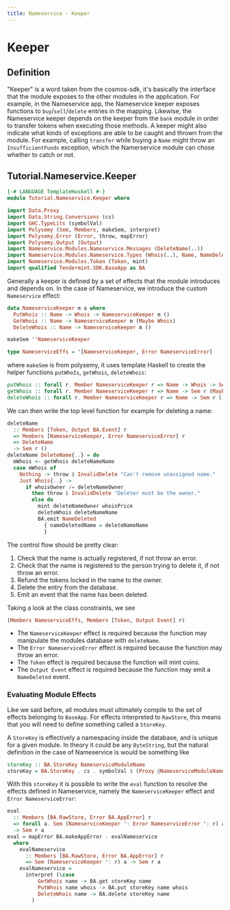 ```yaml
---
title: Nameservice - Keeper
---
```


# Keeper

## Definition

"Keeper" is a word taken from the cosmos-sdk, it's basically the interface that the module exposes to the other modules in the application. For example, in the Nameservice app, the Nameservice keeper exposes functions to `buy`/`sell`/`delete` entries in the mapping. Likewise, the Nameservice keeper depends on the keeper from the `bank` module in order to transfer tokens when executing those methods. A keeper might also indicate what kinds of exceptions are able to be caught and thrown from the module. For example, calling `transfer` while buying a `Name` might throw an `InsufficientFunds` exception, which the Namerservice module can chose whether to catch or not.

## Tutorial.Nameservice.Keeper

~~~ haskell
{-# LANGUAGE TemplateHaskell #-}
module Tutorial.Nameservice.Keeper where

import Data.Proxy
import Data.String.Conversions (cs)
import GHC.TypeLits (symbolVal)
import Polysemy (Sem, Members, makeSem, interpret)
import Polysemy.Error (Error, throw, mapError)
import Polysemy.Output (Output)
import Nameservice.Modules.Nameservice.Messages (DeleteName(..))
import Nameservice.Modules.Nameservice.Types (Whois(..), Name, NameDeleted(..), NameserviceModuleName, NameserviceError(..))
import Nameservice.Modules.Token (Token, mint)
import qualified Tendermint.SDK.BaseApp as BA
~~~

Generally a keeper is defined by a set of effects that the module introduces and depends on. In the case of Nameservice, we introduce the custom `Nameservice` effect:


~~~ haskell
data NameserviceKeeper m a where
  PutWhois :: Name -> Whois -> NameserviceKeeper m ()
  GetWhois :: Name -> NameserviceKeeper m (Maybe Whois)
  DeleteWhois :: Name -> NameserviceKeeper m ()

makeSem ''NameserviceKeeper

type NameserviceEffs = '[NameserviceKeeper, Error NameserviceError]
~~~

where `makeSem` is from polysemy, it uses template Haskell to create the helper functions `putWhoIs`, `getWhois`, `deleteWhois`:

~~~ haskell ignore
putWhois :: forall r. Member NameserviceKeeper r => Name -> Whois -> Sem r ()
getWhois :: forall r. Member NameserviceKeeper r => Name -> Sem r (Maybe Whois)
deleteWhois :: forall r. Member NameserviceKeeper r => Name -> Sem r ()
~~~

We can then write the top level function for example for deleting a name:

~~~ haskell
deleteName
  :: Members [Token, Output BA.Event] r
  => Members [NameserviceKeeper, Error NameserviceError] r
  => DeleteName
  -> Sem r ()
deleteName DeleteName{..} = do
  mWhois <- getWhois deleteNameName
  case mWhois of
    Nothing -> throw $ InvalidDelete "Can't remove unassigned name."
    Just Whois{..} ->
      if whoisOwner /= deleteNameOwner
        then throw $ InvalidDelete "Deleter must be the owner."
        else do
          mint deleteNameOwner whoisPrice
          deleteWhois deleteNameName
          BA.emit NameDeleted
            { nameDeletedName = deleteNameName
            }
~~~

The control flow should be pretty clear:
1. Check that the name is actually registered, if not throw an error.
2. Check that the name is registered to the person trying to delete it, if not throw an error.
3. Refund the tokens locked in the name to the owner.
4. Delete the entry from the database.
5. Emit an event that the name has been deleted.

Taking a look at the class constraints, we see

~~~ haskell ignore
(Members NameserviceEffs, Members [Token, Output Event] r)
~~~

- The `NameserviceKeeper` effect is required because the function may manipulate the modules database with `deleteName`.
- The `Error NameserviceError` effect is required because the function may throw an error.
- The `Token` effect is required because the function will mint coins.
- The `Output Event` effect is required because the function may emit a `NameDeleted` event.

### Evaluating Module Effects

Like we said before, all modules must ultimately compile to the set of effects belonging to `BaseApp`. For effects interpreted to `RawStore`, this means that you will need to define something called a `StoreKey`.


A `StoreKey` is effectively a namespacing inside the database, and is unique for a given module. In theory it could be any `ByteString`, but the natural definition in the case of Nameservice is would be something like

~~~ haskell
storeKey :: BA.StoreKey NameserviceModuleName
storeKey = BA.StoreKey . cs . symbolVal $ (Proxy @NameserviceModuleName)
~~~

With this `storeKey` it is possible to write the `eval` function to resolve the effects defined in Nameservice, namely the `NameserviceKeeper` effect and `Error NameserviceError`:

~~~ haskell
eval
  :: Members [BA.RawStore, Error BA.AppError] r
  => forall a. Sem (NameserviceKeeper ': Error NameserviceError ': r) a
  -> Sem r a
eval = mapError BA.makeAppError . evalNameservice
  where
    evalNameservice
      :: Members [BA.RawStore, Error BA.AppError] r
      => Sem (NameserviceKeeper ': r) a -> Sem r a
    evalNameservice =
      interpret (\case
          GetWhois name -> BA.get storeKey name
          PutWhois name whois -> BA.put storeKey name whois
          DeleteWhois name -> BA.delete storeKey name
        )
~~~

